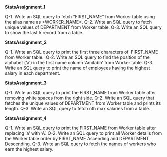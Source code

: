 
**StatsAssignment_1**

Q-1. Write an SQL query to fetch “FIRST_NAME” from Worker table using the alias
name as &lt;WORKER_NAME&gt;.
Q-2. Write an SQL query to fetch unique values of DEPARTMENT from Worker table.
Q-3. Write an SQL query to show the last 5 record from a table.

**StatsAssignment_2**

Q-1. Write an SQL query to print the first three characters of  FIRST_NAME from Worker
table.
 Q-2. Write an SQL query to find the position of the alphabet (‘a’) in the first name
column ‘Amitabh’ from Worker table.
Q-3. Write an SQL query to print the name of employees having the highest salary in each
department.

**StatsAssignment_3**

Q-1. Write an SQL query to print the FIRST_NAME from Worker table after removing
white spaces from the right side.
Q-2. Write an SQL query that fetches the unique values of DEPARTMENT from Worker
table and prints its length.
Q-3. Write an SQL query to fetch nth max salaries from a table.

**StatsAssignment_4**

Q-1. Write an SQL query to print the FIRST_NAME from Worker table after replacing ‘a’
with ‘A’.
Q-2. Write an SQL query to print all Worker details from the Worker table order by
FIRST_NAME Ascending and DEPARTMENT Descending.
Q-3. Write an SQL query to fetch the names of workers who earn the highest salary.
